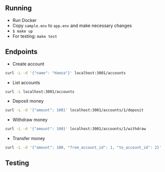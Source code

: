 ## Running

-   Run Docker
-   Copy `sample.env` to `app.env` and make necessary changes
-   `$ make up`
-   For testing: `make test`

## Endpoints

-   Create account

```sh
curl -L -d '{"name": "Hamza"}' localhost:3001/accounts
```

-   List accounts

```sh
curl -L localhost:3001/accounts
```

- Deposit money

```sh
curl -L -d '{"amount": 100}' localhost:3001/accounts/1/deposit
```

- Withdraw money

```sh
curl -L -d '{"amount": 100}' localhost:3001/accounts/1/withdraw
```

- Transfer money

```sh
curl -L -d '{"amount": 100, "from_account_id": 1, "to_account_id": 2}' localhost:3001/transfer
```

## Testing
